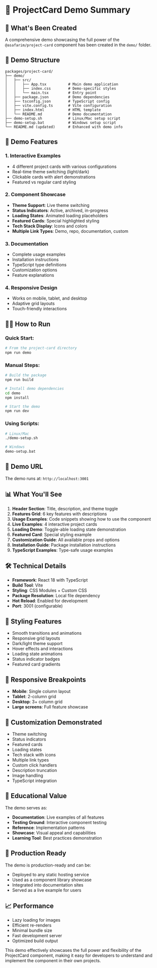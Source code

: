 # 🎯 ProjectCard Demo Summary

## 🚀 What's Been Created

A comprehensive demo showcasing the full power of the `@asafarim/project-card` component has been created in the `demo/` folder.

## 📁 Demo Structure

```
packages/project-card/
├── demo/
│   ├── src/
│   │   ├── App.tsx          # Main demo application
│   │   ├── index.css        # Demo-specific styles
│   │   └── main.tsx         # Entry point
│   ├── package.json         # Demo dependencies
│   ├── tsconfig.json        # TypeScript config
│   ├── vite.config.ts       # Vite configuration
│   ├── index.html           # HTML template
│   └── README.md            # Demo documentation
├── demo-setup.sh            # Linux/Mac setup script
├── demo-setup.bat           # Windows setup script
└── README.md (updated)      # Enhanced with demo info
```

## 🎨 Demo Features

### 1. **Interactive Examples**
- 4 different project cards with various configurations
- Real-time theme switching (light/dark)
- Clickable cards with alert demonstrations
- Featured vs regular card styling

### 2. **Component Showcase**
- **Theme Support**: Live theme switching
- **Status Indicators**: Active, archived, in-progress
- **Loading States**: Animated loading placeholders
- **Featured Cards**: Special highlighted styling
- **Tech Stack Display**: Icons and colors
- **Multiple Link Types**: Demo, repo, documentation, custom

### 3. **Documentation**
- Complete usage examples
- Installation instructions
- TypeScript type definitions
- Customization options
- Feature explanations

### 4. **Responsive Design**
- Works on mobile, tablet, and desktop
- Adaptive grid layouts
- Touch-friendly interactions

## 🏃‍♂️ How to Run

### Quick Start:
```bash
# From the project-card directory
npm run demo
```

### Manual Steps:
```bash
# Build the package
npm run build

# Install demo dependencies
cd demo
npm install

# Start the demo
npm run dev
```

### Using Scripts:
```bash
# Linux/Mac
./demo-setup.sh

# Windows
demo-setup.bat
```

## 🎯 Demo URL

The demo runs at: `http://localhost:3001`

## 📊 What You'll See

1. **Header Section**: Title, description, and theme toggle
2. **Features Grid**: 6 key features with descriptions
3. **Usage Examples**: Code snippets showing how to use the component
4. **Live Examples**: 4 interactive project cards
5. **Loading Demo**: Toggle-able loading state demonstration
6. **Featured Card**: Special styling example
7. **Customization Guide**: All available props and options
8. **Installation Guide**: Package installation instructions
9. **TypeScript Examples**: Type-safe usage examples

## 🛠️ Technical Details

- **Framework**: React 18 with TypeScript
- **Build Tool**: Vite
- **Styling**: CSS Modules + Custom CSS
- **Package Resolution**: Local file dependency
- **Hot Reload**: Enabled for development
- **Port**: 3001 (configurable)

## 🎨 Styling Features

- Smooth transitions and animations
- Responsive grid layouts
- Dark/light theme support
- Hover effects and interactions
- Loading state animations
- Status indicator badges
- Featured card gradients

## 📱 Responsive Breakpoints

- **Mobile**: Single column layout
- **Tablet**: 2-column grid
- **Desktop**: 3+ column grid
- **Large screens**: Full feature showcase

## 🔧 Customization Demonstrated

- Theme switching
- Status indicators
- Featured cards
- Loading states
- Tech stack with icons
- Multiple link types
- Custom click handlers
- Description truncation
- Image handling
- TypeScript integration

## 🎯 Educational Value

The demo serves as:
- **Documentation**: Live examples of all features
- **Testing Ground**: Interactive component testing
- **Reference**: Implementation patterns
- **Showcase**: Visual appeal and capabilities
- **Learning Tool**: Best practices demonstration

## 🚀 Production Ready

The demo is production-ready and can be:
- Deployed to any static hosting service
- Used as a component library showcase
- Integrated into documentation sites
- Served as a live example for users

## 📈 Performance

- Lazy loading for images
- Efficient re-renders
- Minimal bundle size
- Fast development server
- Optimized build output

This demo effectively showcases the full power and flexibility of the ProjectCard component, making it easy for developers to understand and implement the component in their own projects.
